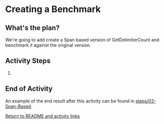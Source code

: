 # Creating a Benchmark

## What's the plan?

We're going to add create a Span<T> based version of GetDelimiterCount and benchmark it against the original version.

## Activity Steps

1. 

## End of Activity

An example of the end result after this activity can be found in [steps/02-Span-Based](../steps/02-Span-Based).

[Return to README and activity links](../README.md)